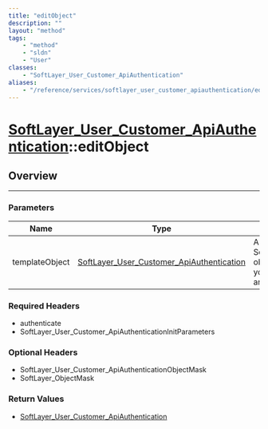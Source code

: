 ```yaml
---
title: "editObject"
description: ""
layout: "method"
tags:
    - "method"
    - "sldn"
    - "User"
classes:
    - "SoftLayer_User_Customer_ApiAuthentication"
aliases:
    - "/reference/services/softlayer_user_customer_apiauthentication/editObject"
---
```

# [SoftLayer_User_Customer_ApiAuthentication](/reference/services/SoftLayer_User_Customer_ApiAuthentication)::editObject




## Overview 


-----

### Parameters 
|Name | Type | Description |
| --- | --- | --- |
|templateObject| <a href='/reference/datatypes/SoftLayer_User_Customer_ApiAuthentication'>SoftLayer_User_Customer_ApiAuthentication </a>| A skeleton SoftLayer_User_Customer_ApiAuthentication object with only the properties defined that you wish to change. Unchanged properties are left alone.|


### Required Headers
* authenticate
* SoftLayer_User_Customer_ApiAuthenticationInitParameters


### Optional Headers
* SoftLayer_User_Customer_ApiAuthenticationObjectMask
* SoftLayer_ObjectMask

### Return Values
* <a href='/reference/datatypes/SoftLayer_User_Customer_ApiAuthentication'>SoftLayer_User_Customer_ApiAuthentication </a>




